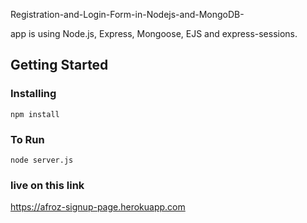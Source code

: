 Registration-and-Login-Form-in-Nodejs-and-MongoDB-

app is using Node.js, Express, Mongoose, EJS and express-sessions.

## Getting Started



### Installing
```
npm install
```

### To Run
```
node server.js
```


### live on this link
<a href="https://afroz-signup-page.herokuapp.com" target="_blank">https://afroz-signup-page.herokuapp.com</a>
